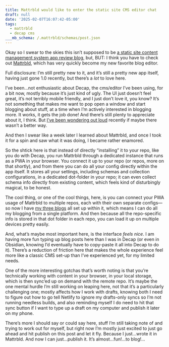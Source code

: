 ```yaml
---
title: Mattrbld would like to enter the static site CMS editor chat
draft: null
date: '2025-02-07T16:07:42-05:00'
tags:
  - mattrbld
  - decap cms
___mb_schema: /.mattrbld/schemas/post.json
---
```

Okay so I swear to the skies this isn’t supposed to be [a static site content management system app review blog](https://namingthingsishard.blog/posts/2024-10-17-static-site-content-management-systems-er-i-mean-system/), but, BUT: I think you have to check out [Mattrbld](https://mattrbld.com/), which has very quickly become my new favorite blog editor.

Full disclosure: I’m still pretty new to it, and it’s still a pretty new app itself, having just gone 1.0 recently, but there’s a *lot* to love here.

I’ve been…not enthusiastic about Decap, the cms/editor I’ve been using, for a bit now, mostly because it’s just kind of ugly. The UI just doesn’t feel great, it’s not terribly mobile friendly, and I just don’t love it, you know? It’s not something that makes me want to pop open a window and start blogging about stuff, at a time when I’m actively interested in blogging more. It works, it gets the job done! And there’s still plenty to appreciate about it, I think. But [I’ve been wondering out loud](https://zirk.us/@darby3/113895565836150089) recently if maybe there wasn’t a better way.

And then I swear like a week later I learned about Mattrbld, and once I took it for a spin and saw what it was doing, I became rather enamored.

So the shtick here is that instead of directly “installing” it to your repo, like you do with Decap, you run Mattrbld through a dedicated instance that runs as a PWA in your browser. You connect it up to your repo (or repos, more on that shortly), and from there you can do all your config directly within the app itself. It stores all your settings, including schemas and collection configurations, in a dedicated dot-folder in your repo; it can even collect schema info directly from existing content, which feels kind of disturbingly magical, to be honest.

The cool thing, or one of the cool things, here, is you can connect your PWA usage of Mattrbld to multiple repos, each with their own separate configs—so now I have [my three blogs](https://chickenwing-gingerbreadman.xyz/) all set up within it, which means I can do all my blogging from a single platform. And then because all the repo-specific info is stored in that dot folder in each repo, you can load it up on multiple devices pretty easily.

And, what’s maybe most important here, is the interface *feels nice*. I am having more fun typing up blog posts here than I was in Decap (or even in Obsidian, knowing I’d eventually have to copy-paste it all into Decap to do it). There’s a reduction of friction here that makes the whole experience feel more like a classic CMS set-up than I’ve experienced yet, for my limited needs.

One of the more interesting gotchas that’s worth noting is that you’re technically working with content in your browser, in your local storage, which is then sync’ed up on demand with the remote repo. It’s maybe the one mental hurdle I’m still working on leaping here, not that it’s a particularly challenging one; mostly affects how I work with drafts, knowing both I need to figure out how to go tell Netlify to ignore my drafts-only syncs so I’m not running needless builds, and also reminding myself I do need to hit that sync button if I want to type up a draft on my computer and publish it later on my phone.

There’s more I should say or could say here, stuff I’m still taking note of and trying to work out for myself, but right now I’m mostly just excited to just go ahead and hit publish on this post and let it fly. Because I just…wrote it in Mattrbld. And now I can just…publish it. It’s almost…fun!…to blog!…
